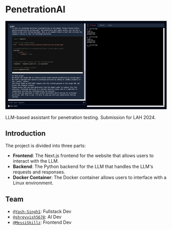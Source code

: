 # PenetrationAI

![](./assets/ss.png)

LLM-based assistant for penetration testing. Submission for LAH 2024.

## Introduction

The project is divided into three parts:

- **Frontend**: The Next.js frontend for the website that allows users to interact with the LLM.
- **Backend**: The Python backend for the LLM that handles the LLM's requests and responses.
- **Docker Container**: The Docker container allows users to interface with a Linux environment.

## Team

- [`@Yash-Singh1`](https://github.com/Yash-Singh1): Fullstack Dev
- [`@shreyvish5678`](https://github.com/shreyvish5678): AI Dev
- [`@MessiSkillz`](https://github.com/MessiSkillz): Frontend Dev
